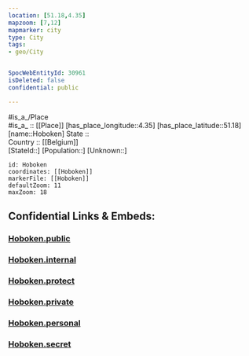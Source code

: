 ```yaml
---
location: [51.18,4.35] 
mapzoom: [7,12] 
mapmarker: city 
type: City
tags:
- geo/City


SpocWebEntityId: 30961
isDeleted: false
confidential: public

---
```

#is_a_/Place  
#is_a_ :: [[Place]] 
[has_place_longitude::4.35] 
[has_place_latitude::51.18] 
[name::Hoboken] 
State ::  
Country :: [[Belgium]]  
[StateId::] 
[Population::] 
[Unknown::] 


```leaflet
id: Hoboken
coordinates: [[Hoboken]] 
markerFile: [[Hoboken]] 
defaultZoom: 11 
maxZoom: 18
```


## Confidential Links & Embeds: 

### [Hoboken.public](/_public/\Earth\Continent\Europe\Europe~West\Belgium\Regions~Belgium\Vlaanderen\counties~Vlaanderen\Antwerp\CityHoboken.public.md) 

### [Hoboken.internal](/_internal/\Earth\Continent\Europe\Europe~West\Belgium\Regions~Belgium\Vlaanderen\counties~Vlaanderen\Antwerp\CityHoboken.internal.md) 

### [Hoboken.protect](/_protect/\Earth\Continent\Europe\Europe~West\Belgium\Regions~Belgium\Vlaanderen\counties~Vlaanderen\Antwerp\CityHoboken.protect.md) 

### [Hoboken.private](/_private/\Earth\Continent\Europe\Europe~West\Belgium\Regions~Belgium\Vlaanderen\counties~Vlaanderen\Antwerp\CityHoboken.private.md) 

### [Hoboken.personal](/_personal/\Earth\Continent\Europe\Europe~West\Belgium\Regions~Belgium\Vlaanderen\counties~Vlaanderen\Antwerp\CityHoboken.personal.md) 

### [Hoboken.secret](/_secret/\Earth\Continent\Europe\Europe~West\Belgium\Regions~Belgium\Vlaanderen\counties~Vlaanderen\Antwerp\CityHoboken.secret.md)

